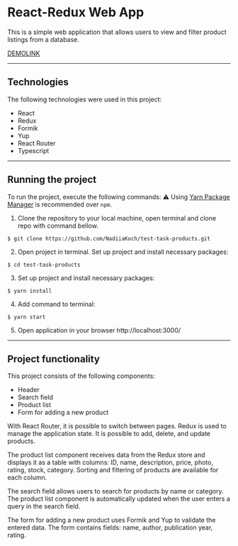# React-Redux Web App

This is a simple web application that allows users to view and filter product listings from a database.

[DEMOLINK](https://nadiiakoch.github.io/test-task-products/)

---

## Technologies

The following technologies were used in this project:

- React
- Redux
- Formik
- Yup
- React Router
- Typescript

---

## Running the project

To run the project, execute the following commands:
⚠️ Using [Yarn Package Manager](https://yarnpkg.com) is recommended over `npm`.

1. Clone the repository to your local machine, open terminal and clone repo with command bellow.

```
$ git clone https://github.com/NadiiaKoch/test-task-products.git
```

2. Open project in terminal.
   Set up project and install necessary packages:

```
$ cd test-task-products
```

3. Set up project and install necessary packages:

```
$ yarn install
```

4. Add command to terminal:

```
$ yarn start
```

5. Open application in your browser http://localhost:3000/

---

## Project functionality

This project consists of the following components:

- Header
- Search field
- Product list
- Form for adding a new product

With React Router, it is possible to switch between pages. Redux is used to manage the application state. It is possible to add, delete, and update products.

The product list component receives data from the Redux store and displays it as a table with columns: ID, name, description, price, photo, rating, stock, category. Sorting and filtering of products are available for each column.

The search field allows users to search for products by name or category. The product list component is automatically updated when the user enters a query in the search field.

The form for adding a new product uses Formik and Yup to validate the entered data. The form contains fields: name, author, publication year, rating.
